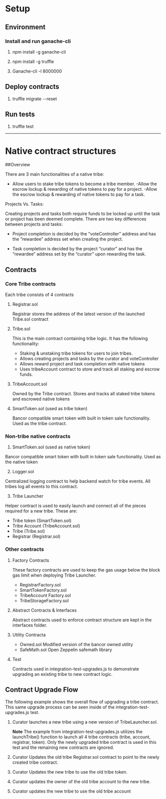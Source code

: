 # Setup

## Environment

### Install and run ganache-cli

1. npm install -g ganache-cli

2. npm install -g truffle

3. Ganache-cli -l 8000000

## Deploy contracts

1. truffle migrate --reset

## Run tests

1. truffle test

-----

# Native contract structures

##Overview

There are 3 main functionalities of a native tribe:


- Allow users to stake tribe tokens to become a tribe member.
-Allow the escrow lockup & rewarding  of native tokens to pay for a project.
-Allow the escrow lockup & rewarding of native tokens to pay for a task.



Projects Vs. Tasks:

Creating projects and tasks both require funds to be locked up until the task or project has been deemed complete.  There are two key differences between projects and tasks:


- Project completion is decided by the “voteController” address and has the “rewardee” address set when creating the project.


- Task completion is decided by the project “curator” and has the “rewardee” address set by the “curator” upon rewarding the task.



## Contracts

### Core Tribe contracts

Each tribe consists of 4 contracts

1. Registrar.sol
	
	Registrar stores the address of the latest version of the launched Tribe.sol contract

2. Tribe.sol

	This is the main contract containing tribe logic.  It has the following functionality:

	- Staking & unstaking tribe tokens for users to join tribes.
	- Allows creating projects and tasks by the curator and voteController
	- Allows reward project and task completion with native tokens 
	- Uses tribeAccount contract to store and track all staking and escrow funds.

3. TribeAccount.sol

	Owned by the Tribe contract. Stores and tracks all staked tribe tokens and escrowed native tokens


4. SmartToken.sol (used as tribe token)

	Bancor compatible smart token with built in token sale functionality.  Used as the tribe contract.


### Non-tribe native contracts

1. SmartToken.sol (used as native token)

Bancor compatible smart token with built in token sale functionality.  Used as the native token

2. Logger.sol

Centralized logging contract to help backend watch for tribe events.  All tribes log all events to this contract.


3. Tribe Launcher

Helper contract is used to easily launch and connect all of the pieces required for a new tribe.  These are:

- Tribe token (SmartToken.sol)
- Tribe Account (TribeAccount.sol)
- Tribe (Tribe.sol)
- Registrar (Registrar.sol)

### Other contracts

1. Factory Contracts

	These factory contracts are used to keep the gas usage below the block gas limit when deploying Tribe Launcher.

	- RegistrarFactory.sol
	- SmartTokenFactory.sol
	- TribeAccount	Factory.sol
	- TribeStorageFactory.sol


2. Abstract Contracts & Interfaces

	Abstract contracts used to enforce contract structure are kept in the interfaces folder.

3. Utility Contracta

	- Owned.sol  Modified version of the bancor owned utility
	- SafeMath.sol Open Zeppelin safemath library

4. Test

	Contracts used in integration-test-upgrades.js to demonstrate upgrading an existing tribe to  new contract logic.

## Contract Upgrade Flow

The following example shows the overall flow of upgrading a tribe contract.  This same upgrade process can be seen inside of the integration-test-upgrades.js test.

1. Curator launches a new tribe using a new version of TribeLauncher.sol. 

	**Note** The example from integration-test-upgrades.js utilizes the launchTribe() function to launch all 4 tribe contracts (tribe, account, registrar, token).  Only the newly upgraded tribe contract is used in this test and the remaining new contracts are ignored.

2. Curator Updates the old tribe Registrar.sol contract to point to the newly created tribe contract.

3. Curator Updates the new tribe to use the old tribe token.

4. Curator updates the owner of the old tribe account to the new tribe.

5. Curator updates the new tribe to use the old tribe account

